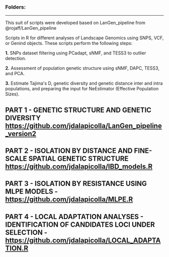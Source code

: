 ### Folders:
---


This suit of scripts were developed based on LanGen_pipeline from @rojaff/LanGen_pipeline

Scripts in R for different analyses of Landscape Genomics using SNPS, VCF, or Genind objects. These scripts perform the following steps:

<b>1.</b> SNPs dataset filtering using PCadapt, sNMF, and TESS3 to outlier detection.

<b>2.</b> Assessment of population genetic structure using sNMF, DAPC, TESS3, and PCA.

<b>3.</b> Estimate Tajima's D, genetic diversity and genetic distance inter and intra populations, and preparing the input for NeEstimator (Effective Population Sizes).

## PART 1 - GENETIC STRUCTURE AND GENETIC DIVERSITY https://github.com/jdalapicolla/LanGen_pipeline_version2
## PART 2 - ISOLATION BY DISTANCE AND FINE-SCALE SPATIAL GENETIC STRUCTURE https://github.com/jdalapicolla/IBD_models.R
## PART 3 - ISOLATION BY RESISTANCE USING MLPE MODELS - https://github.com/jdalapicolla/MLPE.R
## PART 4 - LOCAL ADAPTATION ANALYSES - IDENTIFICATION OF CANDIDATES LOCI UNDER SELECTION - https://github.com/jdalapicolla/LOCAL_ADAPTATION.R
    
